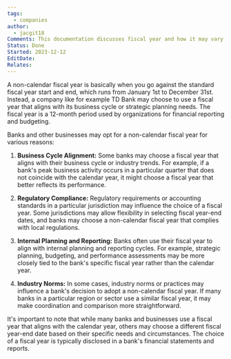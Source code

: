 ```yaml
---
tags:
  - companies
author:
  - jacgit18
Comments: This documentation discusses fiscal year and how it may vary by company.
Status: Done
Started: 2023-12-12
EditDate: 
Relates:
---
```

A non-calendar fiscal year is basically when you go against the standard fiscal year start and end, which runs from January 1st to December 31st. Instead, a company like for example TD Bank may choose to use a fiscal year that aligns with its business cycle or strategic planning needs. The fiscal year is a 12-month period used by organizations for financial reporting and budgeting.  
  
Banks and other businesses may opt for a non-calendar fiscal year for various reasons:  
  
1. **Business Cycle Alignment:** Some banks may choose a fiscal year that aligns with their business cycle or industry trends. For example, if a bank's peak business activity occurs in a particular quarter that does not coincide with the calendar year, it might choose a fiscal year that better reflects its performance.  
  
2. **Regulatory Compliance:** Regulatory requirements or accounting standards in a particular jurisdiction may influence the choice of a fiscal year. Some jurisdictions may allow flexibility in selecting fiscal year-end dates, and banks may choose a non-calendar fiscal year that complies with local regulations.  
  
3. **Internal Planning and Reporting:** Banks often use their fiscal year to align with internal planning and reporting cycles. For example, strategic planning, budgeting, and performance assessments may be more closely tied to the bank's specific fiscal year rather than the calendar year.  
  
4. **Industry Norms:** In some cases, industry norms or practices may influence a bank's decision to adopt a non-calendar fiscal year. If many banks in a particular region or sector use a similar fiscal year, it may make coordination and comparison more straightforward.  
  
It's important to note that while many banks and businesses use a fiscal year that aligns with the calendar year, others may choose a different fiscal year-end date based on their specific needs and circumstances. The choice of a fiscal year is typically disclosed in a bank's financial statements and reports.